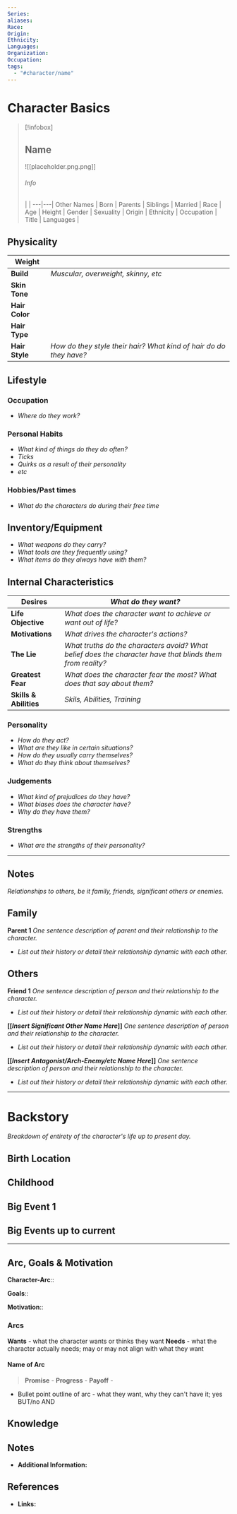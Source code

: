 ```yaml
---
Series: 
aliases: 
Race: 
Origin: 
Ethnicity: 
Languages: 
Organization: 
Occupation: 
tags:
  - "#character/name"
---
```


# Character Basics

> [!infobox]
> ## Name
> ![[placeholder.png.png]]
>  ###### Info 
>   |  | 
>  ---|---| 
> Other Names |
> Born |
> Parents | 
> Siblings | 
> Married | 
> Race |
> Age | 
> Height | 
> Gender | 
> Sexuality | 
> Origin |
> Ethnicity | 
> Occupation | 
> Title |
> Languages | 

## Physicality
| **Weight**     |                                                                    |
| -------------- | ------------------------------------------------------------------ |
| **Build**      | _Muscular, overweight, skinny, etc_                                |
| **Skin Tone**  |                                                                    |
| **Hair Color** |                                                                    |
| **Hair Type**  |                                                                    |
| **Hair Style** | _How do they style their hair? What kind of hair do do they have?_ |
## Lifestyle

### Occupation
- _Where do they work?_

### Personal Habits
- _What kind of things do they do often?_ 
- _Ticks_ 
- _Quirks as a result of their personality_
- _etc_

### Hobbies/Past times
- _What do the characters do during their free time_

## Inventory/Equipment 
- _What weapons do they carry?_
- _What tools are they frequently using?_
- _What items do they always have with them?_

## Internal Characteristics
| Desires                | _What do they want?_                                                                                      |
| ---------------------- | --------------------------------------------------------------------------------------------------------- |
| **Life Objective**     | _What does the character want to achieve or want out of life?_                                            |
| **Motivations**        | _What drives the character's actions?_                                                                    |
| **The Lie**            | _What truths do the characters avoid? What belief does the character have that blinds them from reality?_ |
| **Greatest Fear**      | _What does the character fear the most? What does that say about them?_                                   |
| **Skills & Abilities** | _Skils, Abilities, Training_                                                                              |


### Personality
- _How do they act?_
- _What are they like in certain situations?_
- _How do they usually carry themselves?_ 
- _What do they think about themselves?_

### Judgements
- _What kind of prejudices do they have?_ 
- _What biases does the character have?_ 
- _Why do they have them?_

### Strengths
- _What are the strengths of their personality?_

---
## Notes
_Relationships to others, be it family, friends, significant others or enemies._

## Family
**Parent 1**
_One sentence description of parent and their relationship to the character._
- _List out their history or detail their relationship dynamic with each other._

## Others
**Friend 1**
_One sentence description of person and their relationship to the character._
- _List out their history or detail their relationship dynamic with each other._

**[[_Insert Significant Other Name Here_]]**
_One sentence description of person and their relationship to the character._
- _List out their history or detail their relationship dynamic with each other._ 

 **[[_Insert Antagonist/Arch-Enemy/etc Name Here_]]** 
 _One sentence description of person and their relationship to the character._ 
 - _List out their history or detail their relationship dynamic with each other._

---
# Backstory
_Breakdown of entirety of the character's life up to present day._

## Birth Location


## Childhood


## Big Event 1


## Big Events up to current


---
## Arc, Goals & Motivation

**Character-Arc**::

**Goals**::

**Motivation**::

### Arcs
**Wants** - what the character wants or thinks they want
**Needs** - what the character actually needs; may or may not align with what they want

#### Name of Arc
>**Promise** -
**Progress** -
**Payoff** -

- Bullet point outline of arc - what they want, why they can't have it; yes BUT/no AND 

## Knowledge


## Notes
* **Additional Information:**


## References
* **Links:**
